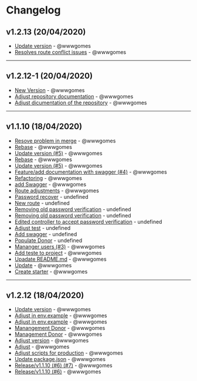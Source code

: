 # Changelog

## v1.2.13 (20/04/2020)
- [Update version](https://github.com/wwwgomes/icosocial-api/commit/72bc087fd98b578b4883f2bf2f569593df1bc60d) - @wwwgomes
- [Resolves route conflict issues](https://github.com/wwwgomes/icosocial-api/commit/f8986bf5c8996a2de7b3076db59611dfdaf0048d) - @wwwgomes

---

## v1.2.12-1 (20/04/2020)
- [New Version](https://github.com/wwwgomes/icosocial-api/commit/51cfc182cd128ae1f39b005201a761eda2c4cf86) - @wwwgomes
- [Adjust repository documentation](https://github.com/wwwgomes/icosocial-api/commit/907fe62672c8f5f3de3e2fd3e00c45e102319bf3) - @wwwgomes
- [Adjust dicumentation of the repository](https://github.com/wwwgomes/icosocial-api/commit/9e597acf3a6666f2bfd1582c30bba6e89776bcc5) - @wwwgomes

---

## v1.1.10 (18/04/2020)
- [Resove problem in merge](https://github.com/wwwgomes/icosocial-api/commit/10d15966887f80cb552b93a57ed0c57685c8e4ca) - @wwwgomes
- [Rebase](https://github.com/wwwgomes/icosocial-api/commit/d67530c5b28251e5073db74b945774201ef8937d) - @wwwgomes
- [Update version (#5)](https://github.com/wwwgomes/icosocial-api/commit/b32bff9ad6ac5845d475feb1465b638fe0d6206a) - @wwwgomes
- [Rebase](https://github.com/wwwgomes/icosocial-api/commit/d1d6edfeac13fdd6940fbb636f2ffd92dd645ac0) - @wwwgomes
- [Update version (#5)](https://github.com/wwwgomes/icosocial-api/commit/3dd2d1446a927d2910e7bcd58be4642e56df7272) - @wwwgomes
- [Feature/add documentation with swagger (#4)](https://github.com/wwwgomes/icosocial-api/commit/5120e8b0753ea1b07fd01e3dc008392cd539b370) - @wwwgomes
- [Refactoring](https://github.com/wwwgomes/icosocial-api/commit/5d47961312d27f0bdd9654df4404cac032968003) - @wwwgomes
- [add Swagger](https://github.com/wwwgomes/icosocial-api/commit/36bee2abd660765bdc0f2546f5d1af9d896bdb73) - @wwwgomes
- [Route adjustments](https://github.com/wwwgomes/icosocial-api/commit/ed02ecad4832b4f1c5211dcd42a5cce6aa239a07) - @wwwgomes
- [Password recover](https://github.com/wwwgomes/icosocial-api/commit/921557952785c2b7b711fabee32d1d2b0f69c5a3) - undefined
- [New route](https://github.com/wwwgomes/icosocial-api/commit/7a1cd6ee376970d6aeb998f71f7eb6354c9ae093) - undefined
- [Removing old password verification](https://github.com/wwwgomes/icosocial-api/commit/84a79db061956805cfd2ae57a9629b17bdafc954) - undefined
- [Removing old password verification](https://github.com/wwwgomes/icosocial-api/commit/84ca192d50a3f41a6478f5451f940de08039240e) - undefined
- [Edited controller to accept password verification](https://github.com/wwwgomes/icosocial-api/commit/95db13c04248845b9b4c274eb435215d2ec4e991) - undefined
- [Adjust test](https://github.com/wwwgomes/icosocial-api/commit/ef7f5f3558c23342337d51bad1e17a378f0702cc) - undefined
- [Add swagger](https://github.com/wwwgomes/icosocial-api/commit/de1e56a1a28a065869db8b35b4d91a7bc8ed1906) - undefined
- [Populate Donor](https://github.com/wwwgomes/icosocial-api/commit/c91cc5a4a2a6f850434802c577680af19d0f46ba) - undefined
- [Mananger users (#3)](https://github.com/wwwgomes/icosocial-api/commit/2cd3ef56bede2761333d0ced76046ad00c47ee53) - @wwwgomes
- [Add teste to project](https://github.com/wwwgomes/icosocial-api/commit/2ecbef07ecb53fdbe43c3e62a7af3bc0539d34e8) - @wwwgomes
- [Upadate README.md](https://github.com/wwwgomes/icosocial-api/commit/425000a1af6fe85c926912c43eab056472ea8bd1) - @wwwgomes
- [Update](https://github.com/wwwgomes/icosocial-api/commit/46264958835722db63eade0f8ac8c28e77a3c52f) - @wwwgomes
- [Create starter](https://github.com/wwwgomes/icosocial-api/commit/b5e09ff50cd40bf6d58bfdfb98baaf62c7b67ead) - @wwwgomes

---

## v1.2.12 (18/04/2020)
- [Update version](https://github.com/wwwgomes/icosocial-api/commit/5c6b0c4c24a9399c20eae72cb609e639c24c0724) - @wwwgomes
- [Adjust in env.example](https://github.com/wwwgomes/icosocial-api/commit/8f81375fcccdae1fce267fc74abbdfaa006d0b05) - @wwwgomes
- [Adjust in env.example](https://github.com/wwwgomes/icosocial-api/commit/82526e574bcf8e773ef8a55da32eee3d2b6815d5) - @wwwgomes
- [Manangement Donor](https://github.com/wwwgomes/icosocial-api/commit/8106e209821d261488a3e59f80acec27797c7794) - @wwwgomes
- [Management Donor](https://github.com/wwwgomes/icosocial-api/commit/3a443fde089e233f3f9e05d1a0b580eb2f46551a) - @wwwgomes
- [Adjust version](https://github.com/wwwgomes/icosocial-api/commit/3ea1afcf3333bcaa00f834d21d710a01e56183e8) - @wwwgomes
- [Adjust](https://github.com/wwwgomes/icosocial-api/commit/e5fd4c33e2d1dd6aca7284b0690ad2a0af41e64b) - @wwwgomes
- [Adjust scripts for production](https://github.com/wwwgomes/icosocial-api/commit/2c41b44471ac5ba5b50d89afb198cb54dd55fe23) - @wwwgomes
- [Update package.json](https://github.com/wwwgomes/icosocial-api/commit/dd929d4643cf941e28dc00add209d42cdf483245) - @wwwgomes
- [Release/v1.1.10 (#6) (#7)](https://github.com/wwwgomes/icosocial-api/commit/45a430b04ed3e441762fdcccb6e6b4ea1648514a) - @wwwgomes
- [Release/v1.1.10 (#6)](https://github.com/wwwgomes/icosocial-api/commit/69971f928c491a7e008d9aaf7ac2abb98466bcaa) - @wwwgomes
